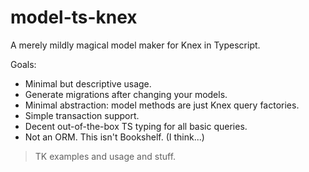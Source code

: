 model-ts-knex
=====

A merely mildly magical model maker for Knex in Typescript.

Goals:

- Minimal but descriptive usage.
- Generate migrations after changing your models.
- Minimal abstraction: model methods are just Knex query factories.
- Simple transaction support.
- Decent out-of-the-box TS typing for all basic queries.
- Not an ORM.  This isn't Bookshelf.  (I think...)

> TK examples and usage and stuff.
